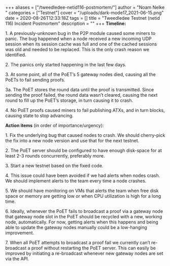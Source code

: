 +++
aliases = ["/tweedledee-netid116-postmortem/"]
author = "Noam Nelke "
categories = ["Testnet"]
cover = "/uploads/dark-mode17_2021-06-15.png"
date = 2020-08-26T12:33:18Z
tags = []
title = "Tweedledee Testnet (netid 116) Incident Postmortem"
description = ""
+++
**Timeline:**

1\. A previously-unknown bug in the P2P module caused some miners to panic. The bug happened when a node received a new incoming UDP session when its session cache was full and one of the cached sessions was old and needed to be replaced. This is the only crash reason we identified.

2\. The panics only started happening in the last few days.

3\. At some point, all of the PoET’s 5 gateway nodes died, causing all the PoETs to fail sending proofs.

3a. The PoET stores the round data until the proof is transmitted. Since sending the proof failed, the round data wasn’t cleared, causing the next round to fill up the PoET’s storage, in turn causing it to crash.

4\. No PoET proofs caused miners to fail publishing ATXs, and in turn blocks, causing state to stop advancing.

**Action items** (in order of importance/urgency):

1\. Fix the underlying bug that caused nodes to crash. We should cherry-pick the fix into a new node version and use that for the next testnet.

2\. The PoET server should be configured to have enough disk-space for at least 2-3 rounds concurrently, preferably more.

3\. Start a new testnet based on the fixed code.

4\. This issue could have been avoided if we had alerts when nodes crash. We should implement alerts to the team every time a node crashes.

5\. We should have monitoring on VMs that alerts the team when free disk space or memory are getting low or when CPU utilization is high for a long time.

6\. Ideally, whenever the PoET fails to broadcast a proof via a gateway node that gateway node slot in the PoET should be recycled with a new, working node, automatically. For now, getting alerts when this happens and being able to update the gateway nodes manually could be a low-hanging improvement.

7\. When all PoET attempts to broadcast a proof fail we currently can’t re-broadcast a proof without restarting the PoET server. This can easily be improved by initiating a re-broadcast whenever new gateway nodes are set via the API.